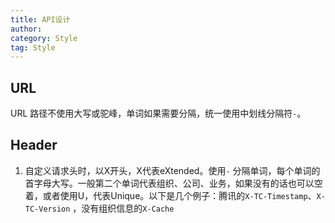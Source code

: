 ```yaml
---
title: API设计
author:
category: Style
tag: Style
---
```


## URL

URL 路径不使用大写或驼峰，单词如果需要分隔，统一使用中划线分隔符`-`。

## Header

1. 自定义请求头时，以X开头，X代表eXtended。使用`-`
   分隔单词，每个单词的首字母大写。一般第二个单词代表组织、公司、业务，如果没有的话也可以空着，或者使用U，代表Unique。以下是几个例子：腾讯的`X-TC-Timestamp`、`X-TC-Version`
   ，没有组织信息的`X-Cache`
